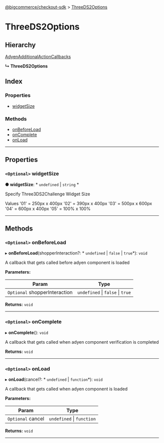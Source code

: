 [@bigcommerce/checkout-sdk](../README.md) > [ThreeDS2Options](../interfaces/threeds2options.md)

# ThreeDS2Options

## Hierarchy

 [AdyenAdditionalActionCallbacks](adyenadditionalactioncallbacks.md)

**↳ ThreeDS2Options**

## Index

### Properties

* [widgetSize](threeds2options.md#widgetsize)

### Methods

* [onBeforeLoad](threeds2options.md#onbeforeload)
* [onComplete](threeds2options.md#oncomplete)
* [onLoad](threeds2options.md#onload)

---

## Properties

<a id="widgetsize"></a>

### `<Optional>` widgetSize

**● widgetSize**: * `undefined` &#124; `string`
*

Specify Three3DS2Challenge Widget Size

Values '01' = 250px x 400px '02' = 390px x 400px '03' = 500px x 600px '04' = 600px x 400px '05' = 100% x 100%

___

## Methods

<a id="onbeforeload"></a>

### `<Optional>` onBeforeLoad

▸ **onBeforeLoad**(shopperInteraction?: * `undefined` &#124; `false` &#124; `true`*): `void`

A callback that gets called before adyen component is loaded

**Parameters:**

| Param | Type |
| ------ | ------ |
| `Optional` shopperInteraction |  `undefined` &#124; `false` &#124; `true`|

**Returns:** `void`

___
<a id="oncomplete"></a>

### `<Optional>` onComplete

▸ **onComplete**(): `void`

A callback that gets called when adyen component verification is completed

**Returns:** `void`

___
<a id="onload"></a>

### `<Optional>` onLoad

▸ **onLoad**(cancel?: * `undefined` &#124; `function`*): `void`

A callback that gets called when adyen component is loaded

**Parameters:**

| Param | Type |
| ------ | ------ |
| `Optional` cancel |  `undefined` &#124; `function`|

**Returns:** `void`

___


